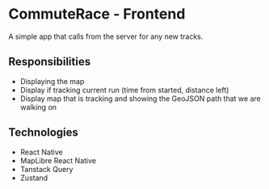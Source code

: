 # CommuteRace - Frontend

A simple app that calls from the server for any new tracks.

## Responsibilities

- Displaying the map
- Display if tracking current run (time from started, distance left)
- Display map that is tracking and showing the GeoJSON path that we are walking on

## Technologies

- React Native
- MapLibre React Native
- Tanstack Query
- Zustand
